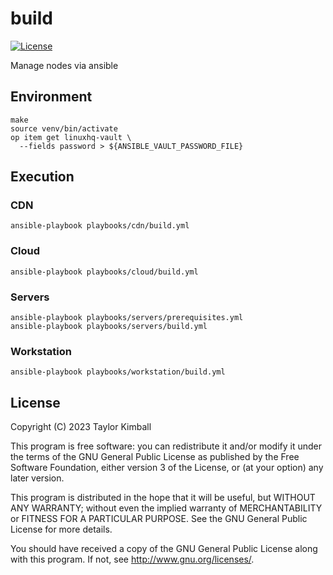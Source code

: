 # build

[![License](https://img.shields.io/badge/license-GPLv3-brightgreen.svg?style=flat)](COPYING)

Manage nodes via ansible

## Environment

    make
    source venv/bin/activate
    op item get linuxhq-vault \
      --fields password > ${ANSIBLE_VAULT_PASSWORD_FILE}

## Execution

### CDN

    ansible-playbook playbooks/cdn/build.yml

### Cloud

    ansible-playbook playbooks/cloud/build.yml

### Servers

    ansible-playbook playbooks/servers/prerequisites.yml
    ansible-playbook playbooks/servers/build.yml

### Workstation

    ansible-playbook playbooks/workstation/build.yml

## License

Copyright (C) 2023 Taylor Kimball

This program is free software: you can redistribute it and/or modify
it under the terms of the GNU General Public License as published by
the Free Software Foundation, either version 3 of the License, or
(at your option) any later version.

This program is distributed in the hope that it will be useful,
but WITHOUT ANY WARRANTY; without even the implied warranty of
MERCHANTABILITY or FITNESS FOR A PARTICULAR PURPOSE. See the
GNU General Public License for more details.

You should have received a copy of the GNU General Public License
along with this program. If not, see <http://www.gnu.org/licenses/>.
